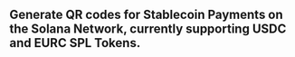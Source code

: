 
## Generate QR codes for Stablecoin Payments on the Solana Network, currently supporting USDC and EURC SPL Tokens.
